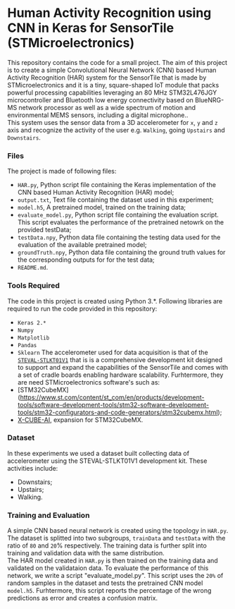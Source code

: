 # Human Activity Recognition using CNN in Keras for SensorTile (STMicroelectronics)
This repository contains the code for a small project. The aim of this project is to create a simple Convolutional Neural Network (CNN) based Human Activity Recognition (HAR) system for the SensorTile that is made by STMicroelectronics and it is a tiny, square-shaped IoT module that packs powerful processing capabilities leveraging an 80 MHz STM32L476JGY microcontroller and Bluetooth low energy connectivity based on BlueNRG-MS network processor as well as a wide spectrum of motion and environmental MEMS sensors, including a digital microphone..  
This system uses the sensor data from a 3D accelerometer for `x`, `y` and `z` axis and recognize the activity of the user e.g. `Walking`, going `Upstairs` and `Downstairs`.

### Files
The project is made of following files:
* `HAR.py`, Python script file containing the Keras implementation of the CNN based Human Activity Recognition (HAR) model;
* `output.txt`, Text file containing the dataset used in this experiment;
* `model.h5`, A pretrained model, trained on the training data;
* `evaluate_model.py`, Python script file containing the evaluation script. This script evaluates the performance of the pretrained netowrk on the provided testData;
* `testData.npy`, Python data file containing the testing data used for the evaluation of the available pretrained model;
* `groundTruth.npy`, Python data file containing the ground truth values for the corresponding outputs for for the test data;
* `README.md`.


### Tools Required
The code in this project is created using Python 3.\*. 
Following libraries are required to run the code provided in this repository:
* `Keras 2.*`
* `Numpy`
* `Matplotlib`
* `Pandas`
* `Sklearn`
The accelerometer used for data acquisition is that of the [`STEVAL-STLKT01V1`](https://www.st.com/en/evaluation-tools/steval-stlkt01v1.html) that is is a comprehensive development kit designed to support and expand the capabilities of the SensorTile and comes with a set of cradle boards enabling hardware scalability.
Furhtermore, they are need STMicroelectronics software's such as:
* [STM32CubeMX] (https://www.st.com/content/st_com/en/products/development-tools/software-development-tools/stm32-software-development-tools/stm32-configurators-and-code-generators/stm32cubemx.html);
* [X-CUBE-AI](https://www.st.com/en/embedded-software/x-cube-ai.html), expansion for STM32CubeMX.


### Dataset
In these experiments we used a dataset built collecting data of accelerometer using the STEVAL-STLKT01V1 development kit. These activities include:
* Downstairs;
* Upstairs;
* Walking.


### Training and Evaluation
A simple CNN based neural network is created using the topology in `HAR.py`. The dataset is splitted into two subgroups, `trainData` and `testData` with the ratio of `80` and `20`% respectively. The training data is further split into training and validation data with the same distribution.  
The HAR model created in `HAR.py` is then trained on the training data and validated on the validataion data. To evaluate the performance of this network, we write a script "evaluate_model.py". This script uses the `20%` of random samples in the dataset and tests the pretrained CNN model `model.h5`. Furhtermore, this script reports the percentage of the wrong predictions as error and creates a confusion matrix. 


### 